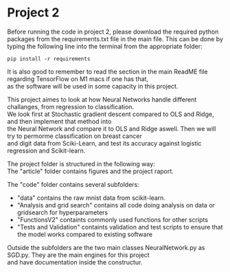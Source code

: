 # Project 2
Before running the code in project 2, please download the required python packages from the requirements.txt file in the main file. 
This can be done by typing the following line into the terminal from the appropriate folder:
```
pip install -r requirements
```
It is also good to remember to read the section in the main ReadME file regarding TensorFlow on M1 macs if one has that, <br />
as the software will be used in some capacity in this project. 

This project aimes to look at how Neural Networks handle different challanges, from regression to classification. <br />
We look first at Stochastic gradient descent compared to OLS and Ridge, and then implement that method into <br />
the Neural Network and compare it to OLS and Ridge aswell. Then we will try to permorme classification on breast cancer <br />
and digit data from Sciki-Learn, and test its accuracy against logistic regression and Scikit-learn. 

The project folder is structured in the following way: <br />
The "article" folder contains figures and the project raport. <br />

The "code" folder contains several subfolders: <br />
* "data" contains the raw mnist data from scikit-learn. 
* "Analysis and grid search" contains all code doing analysis on data or gridsearch for hyperparameters
* "FunctionsV2" containts commonly used functions for other scripts
* "Tests and Validation" containts validation and test scripts to ensure that the model works compared to existing software

Outside the subfolders are the two main classes NeuralNetwork.py as SGD.py. They are the main engines for this project <br />
and have documentation inside the constructur. 
